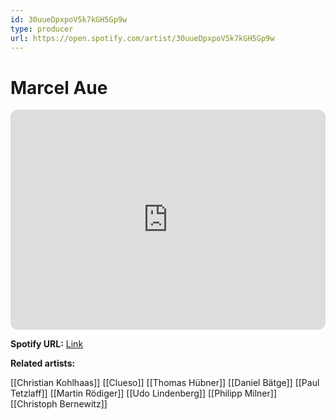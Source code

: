 ```yaml
---
id: 30uueDpxpoV5k7kGH5Gp9w
type: producer
url: https://open.spotify.com/artist/30uueDpxpoV5k7kGH5Gp9w
---
```

# Marcel Aue

<iframe style="border-radius:12px" src="https://open.spotify.com/embed/artist/30uueDpxpoV5k7kGH5Gp9w" width="100%" height="352" frameBorder="0" allowfullscreen="" allow="autoplay; clipboard-write; encrypted-media; fullscreen; picture-in-picture" loading="lazy"></iframe>

**Spotify URL:** [Link](https://open.spotify.com/artist/30uueDpxpoV5k7kGH5Gp9w)

**Related artists:**

[[Christian Kohlhaas]]
[[Clueso]]
[[Thomas Hübner]]
[[Daniel Bätge]]
[[Paul Tetzlaff]]
[[Martin Rödiger]]
[[Udo Lindenberg]]
[[Philipp Milner]]
[[Christoph Bernewitz]]
